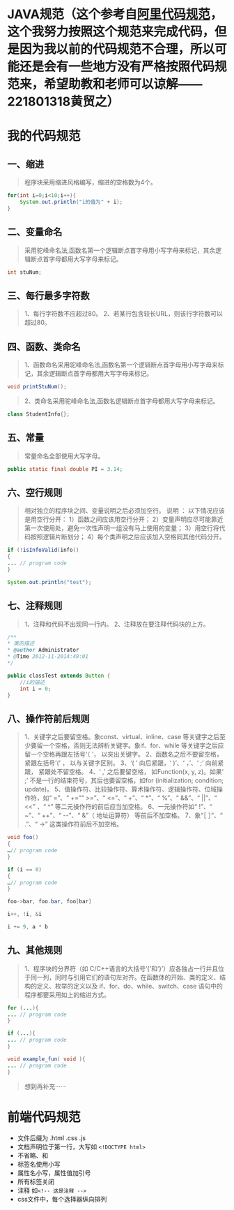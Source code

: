 # JAVA规范（这个参考自[阿里代码规范](https://github.com/chjw8016/alibaba-java-style-guide)，这个我努力按照这个规范来完成代码，但是因为我以前的代码规范不合理，所以可能还是会有一些地方没有严格按照代码规范来，希望助教和老师可以谅解——221801318黄贸之）
# 我的代码规范
## 一、缩进
> 程序块采用缩进风格编写，缩进的空格数为4个。
```Java
for(int i=0;i<10;i++){
    System.out.println("i的值为" + i);
}
```
## 二、变量命名
> 采用驼峰命名法,函数名第一个逻辑断点首字母用小写字母来标记，其余逻辑断点首字母都用大写字母来标记。
```Java
int stuNum;
```
## 三、每行最多字符数
> 1、每行字符数不应超过80。
> 2、若某行包含较长URL，则该行字符数可以超过80。
## 四、函数、类命名
> 1、函数命名采用驼峰命名法,函数名第一个逻辑断点首字母用小写字母来标记，其余逻辑断点首字母都用大写字母来标记。
```Java
void printStuNum();
```
> 2、类命名采用驼峰命名法,函数名逻辑断点首字母都用大写字母来标记。
```Java
class StudentInfo{};
```
## 五、常量
> 常量命名全部使用大写字母。
```Java
public static final double PI = 3.14;
```
## 六、空行规则
> 相对独立的程序块之间、变量说明之后必须加空行。
> 说明 ：
>以下情况应该是用空行分开：
> 1）函数之间应该用空行分开；
> 2）变量声明应尽可能靠近第一次使用处，避免一次性声明一组没有马上使用的变量；
> 3）用空行将代码按照逻辑片断划分；
> 4）每个类声明之后应该加入空格同其他代码分开。

```Java
if (!isInfoValid(info))
{
... // program code
}

System.out.println("test");
```

## 七、注释规则
> 1、注释和代码不出现同一行内。
> 2、注释放在要注释代码块的上方。

```Java
/**
* 类的描述
* @author Administrator
* @Time 2012-11-2014:49:01
*/

public classTest extends Button {
    //i的描述
    int i = 0;
}
```

## 八、操作符前后规则
>1、关键字之后要留空格。象const、virtual、inline、case 等关键字之后至少要留一个空格，否则无法辨析关键字。象if、for、while 等关键字之后应留一个空格再跟左括号‘（ ’， 以突出关键字。
>2、函数名之后不要留空格， 紧跟左括号’(’ ， 以与关键字区别。
>3、‘( ’ 向后紧跟，‘ )’、‘ ，’、‘ ;’ 向前紧跟， 紧跟处不留空格。
>4、‘ ,’ 之后要留空格， 如Function(x, y, z)。如果‘ ;’ 不是一行的结束符号，其后也要留空格，如for (initialization; condition; update)。
>5、值操作符、比较操作符、算术操作符、逻辑操作符、位域操作符，如“ =”、“ +=”“ >=”、“ <=”、“ +”、“ *”、“ %”、“ &&”、“ ||”、“ <<” 、“ ^” 等二元操作符的前后应当加空格。
>6、一元操作符如“ !”、“ ~”、“ ++”、“ --”、“ &”（ 地址运算符） 等前后不加空格。
>7、象“［ ］”、“ .”、“ ->” 这类操作符前后不加空格。
```Java
void foo()
{
…// program code
}

if (i == 0)
{
…// program code
}

foo->bar, foo.bar, foo[bar]

i++, !i, &i

i += 9, a * b
```
## 九、其他规则
> 1、程序块的分界符（如 C/C++语言的大括号‘{’和‘}’）应各独占一行并且位于同一列，同时与引用它们的语句左对齐。在函数体的开始、类的定义、结构的定义、枚举的定义以及 if、for、do、while、switch、case 语句中的程序都要采用如上的缩进方式。
```Java
for (...){
... // program code
}

if (...){
... // program code
}

void example_fun( void ){
... // program code
}
```
> 想到再补充······
> 

# 前端代码规范
* 文件后缀为 .html .css .js
* 文档声明位于第一行，大写如 
  ```<!DOCTYPE html>```
* 不省略<body>、<head>和<html>
* 标签名使用小写
* 属性名小写，属性值加引号
* 所有标签关闭
* 注释 如```<!-- 这是注释 -->```
* css文件中，每个选择器纵向排列
